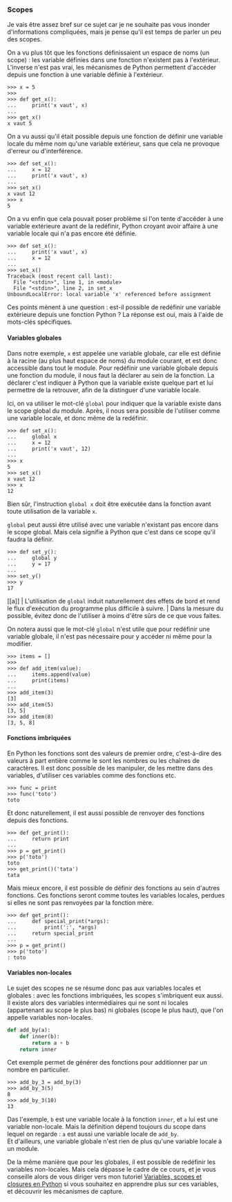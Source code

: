 ### Scopes

Je vais être assez bref sur ce sujet car je ne souhaite pas vous inonder d'informations compliquées, mais je pense qu'il est temps de parler un peu des scopes.

On a vu plus tôt que les fonctions définissaient un espace de noms (un scope) : les variable définies dans une fonction n'existent pas à l'extérieur.
L'inverse n'est pas vrai, les mécanismes de Python permettent d'accéder depuis une fonction à une variable définie à l'extérieur.

```pycon
>>> x = 5
>>>
>>> def get_x():
...     print('x vaut', x)
...
>>> get_x()
x vaut 5
```

On a vu aussi qu'il était possible depuis une fonction de définir une variable locale du même nom qu'une variable extérieur, sans que cela ne provoque d'erreur ou d'interférence.

```pycon
>>> def set_x():
...     x = 12
...     print('x vaut', x)
... 
>>> set_x()
x vaut 12
>>> x
5
```

On a vu enfin que cela pouvait poser problème si l'on tente d'accéder à une variable extérieure avant de la redéfinir, Python croyant avoir affaire à une variable locale qui n'a pas encore été définie.

```pycon
>>> def set_x():
...     print('x vaut', x)
...     x = 12
... 
>>> set_x()
Traceback (most recent call last):
  File "<stdin>", line 1, in <module>
  File "<stdin>", line 2, in set_x
UnboundLocalError: local variable 'x' referenced before assignment
```

Ces points mènent à une question : est-il possible de redéfinir une variable extérieure depuis une fonction Python ?
La réponse est oui, mais à l'aide de mots-clés spécifiques.

#### Variables globales

Dans notre exemple, `x` est appelée une variable globale, car elle est définie à la racine (au plus haut espace de noms) du module courant, et est donc accessible dans tout le module.
Pour redéfinir une variable globale depuis une fonction du module, il nous faut la déclarer au sein de la fonction.
La déclarer c'est indiquer à Python que la variable existe quelque part et lui permettre de la retrouver, afin de la distinguer d'une variable locale.

Ici, on va utiliser le mot-clé `global` pour indiquer que la variable existe dans le scope global du module.
Après, il nous sera possible de l'utiliser comme une variable locale, et donc même de la redéfinir.

```pycon
>>> def set_x():
...     global x
...     x = 12
...     print('x vaut', 12)
... 
>>> x
5
>>> set_x()
x vaut 12
>>> x
12
```

Bien sûr, l'instruction `global x` doit être exécutée dans la fonction avant toute utilisation de la variable `x`.

`global` peut aussi être utilisé avec une variable n'existant pas encore dans le scope global.
Mais cela signifie à Python que c'est dans ce scope qu'il faudra la définir.

```pycon
>>> def set_y():
...     global y
...     y = 17
... 
>>> set_y()
>>> y
17
```

[[a]]
| L'utilisation de `global` induit naturellement des effets de bord et rend le flux d'exécution du programme plus difficile à suivre.
| Dans la mesure du possible, évitez donc de l'utiliser à moins d'être sûrs de ce que vous faites.

On notera aussi que le mot-clé `global` n'est utile que pour redéfinir une variable globale, il n'est pas nécessaire pour y accéder ni même pour la modifier.

```pycon
>>> items = []
>>>
>>> def add_item(value):
...     items.append(value)
...     print(items)
... 
>>> add_item(3)
[3]
>>> add_item(5)
[3, 5]
>>> add_item(8)
[3, 5, 8]
```

#### Fonctions imbriquées

En Python les fonctions sont des valeurs de premier ordre, c'est-à-dire des valeurs à part entière comme le sont les nombres ou les chaînes de caractères.
Il est donc possible de les manipuler, de les mettre dans des variables, d'utiliser ces variables comme des fonctions etc.

```pycon
>>> func = print
>>> func('toto')
toto
```

Et donc naturellement, il est aussi possible de renvoyer des fonctions depuis des fonctions.

```pycon
>>> def get_print():
...     return print
...
>>> p = get_print()
>>> p('toto')
toto
>>> get_print()('tata')
tata
```

Mais mieux encore, il est possible de définir des fonctions au sein d'autres fonctions.
Ces fonctions seront comme toutes les variables locales, perdues si elles ne sont pas renvoyées par la fonction mère.

```pycon
>>> def get_print():
...     def special_print(*args):
...         print(':', *args)
...     return special_print
... 
>>> p = get_print()
>>> p('toto')
: toto
```

#### Variables non-locales

Le sujet des scopes ne se résume donc pas aux variables locales et globales : avec les fonctions imbriquées, les scopes s'imbriquent eux aussi.
Il existe alors des variables intermédiaires qui ne sont ni locales (appartenant au scope le plus bas) ni globales (scope le plus haut), que l'on appelle variables non-locales.

```python
def add_by(a):
    def inner(b):
        return a + b
    return inner
```

Cet exemple permet de générer des fonctions pour additionner par un nombre en particulier.

```pycon
>>> add_by_3 = add_by(3)
>>> add_by_3(5)
8
>>> add_by_3(10)
13
```

Das l'exemple, `b` est une variable locale à la fonction `inner`, et `a` lui est une variable non-locale.
Mais la définition dépend toujours du scope dans lequel on regarde : `a` est aussi une variable locale de `add_by`.  
Et d'ailleurs, une variable globale n'est rien de plus qu'une variable locale à un module.

De la même manière que pour les globales, il est possible de redéfinir les variables non-locales.
Mais cela dépasse le cadre de ce cours, et je vous conseille alors de vous diriger vers mon tutoriel [Variables, scopes et closures en Python](https://zestedesavoir.com/tutoriels/3163/variables-scopes-et-closures-en-python/) si vous souhaitez en apprendre plus sur ces variables, et découvrir les mécanismes de capture.
